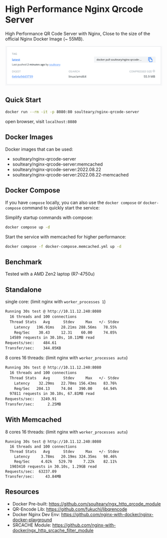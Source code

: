 # High Performance Nginx Qrcode Server

High Performance QR Code Server with Nginx, Close to the size of the official Nginx Docker Image (~ 55MB).

![](./assets/dockerhub.png)

## Quick Start

```bash
docker run --rm -it -p 8080:80 soulteary/nginx-qrcode-server
```

open browser, visit `localhost:8080`

## Docker Images

Docker images that can be used:

- soulteary/nginx-qrcode-server
- soulteary/nginx-qrcode-server:memcached
- soulteary/nginx-qrcode-server:2022.08.22
- soulteary/nginx-qrcode-server:2022.08.22-memcached

## Docker Compose

If you have `compose` locally, you can also use the `docker compose` or `docker-compose` command to quickly start the service:


Simplify startup commands with compose:

```bash
docker compose up -d
```

Start the service with memcached for higher performance:

```bash
docker compose -f docker-compose.memcached.yml up -d
```

## Benchmark

Tested with a AMD Zen2 laptop (R7-4750u)

## Standalone

single core: (limit nginx with `worker_processes 1`)

```bash
Running 30s test @ http://10.11.12.240:8080
  16 threads and 100 connections
  Thread Stats   Avg      Stdev     Max   +/- Stdev
    Latency   196.91ms   28.21ms 288.56ms   78.55%
    Req/Sec    30.43     12.31    60.00     74.05%
  14589 requests in 30.10s, 10.11MB read
Requests/sec:    484.61
Transfer/sec:    344.05KB
```

8 cores 16 threads: (limit nginx with `worker_processes auto`)

```bash
Running 30s test @ http://10.11.12.240:8080
  16 threads and 100 connections
  Thread Stats   Avg      Stdev     Max   +/- Stdev
    Latency    32.29ms   22.70ms 156.43ms   83.76%
    Req/Sec   204.13     74.04   390.00     64.94%
  97811 requests in 30.10s, 67.81MB read
Requests/sec:   3249.91
Transfer/sec:      2.25MB
```

## With Memcached

8 cores 16 threads: (limit nginx with `worker_processes auto`)

```
Running 30s test @ http://10.11.12.240:8080
  16 threads and 100 connections
  Thread Stats   Avg      Stdev     Max   +/- Stdev
    Latency     3.78ms   20.19ms 324.35ms   98.46%
    Req/Sec     4.02k   529.70     7.22k    82.11%
  1903410 requests in 30.10s, 1.29GB read
Requests/sec:  63237.09
Transfer/sec:     43.84MB
```

## Resources

- Docker Pre-built: https://github.com/soulteary/ngx_http_qrcode_module
- QR-Encode Lib: https://github.com/fukuchi/libqrencode
- Docker Nginx Dev Env: https://github.com/nginx-with-docker/nginx-docker-playground
- SRCACHE Module: https://github.com/nginx-with-docker/ngx_http_srcache_filter_module
